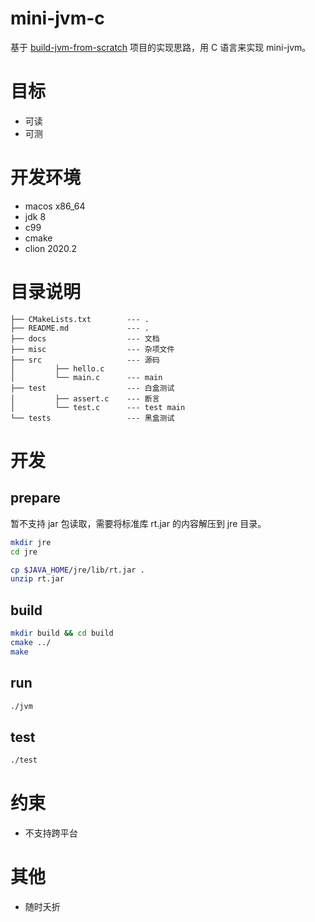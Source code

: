 # mini-jvm-c

基于 [build-jvm-from-scratch](https://github.com/guxingke/build-jvm-from-scratch) 项目的实现思路，用 C 语言来实现 mini-jvm。

# 目标

- 可读
- 可测

# 开发环境

- macos x86_64
- jdk 8
- c99
- cmake
- clion 2020.2

# 目录说明

```properties
├── CMakeLists.txt        --- .
├── README.md             --- .
├── docs                  --- 文档
├── misc                  --- 杂项文件
├── src                   --- 源码
│         ├── hello.c     
│         └── main.c      --- main
├── test                  --- 白盒测试
│         ├── assert.c    --- 断言
│         └── test.c      --- test main
└── tests                 --- 黑盒测试
```

# 开发

## prepare

暂不支持 jar 包读取，需要将标准库 rt.jar 的内容解压到 jre 目录。

```bash
mkdir jre
cd jre

cp $JAVA_HOME/jre/lib/rt.jar .
unzip rt.jar
```

## build

```bash
mkdir build && cd build
cmake ../
make
```

## run

```bash
./jvm 
```

## test

```bash
./test
```

# 约束

- 不支持跨平台

# 其他

- 随时夭折
